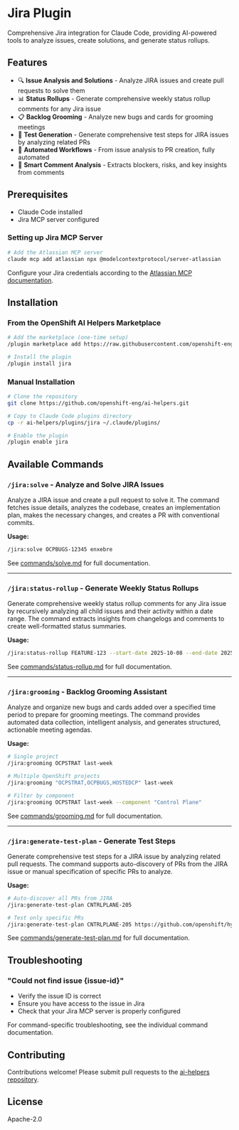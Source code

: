 # Jira Plugin

Comprehensive Jira integration for Claude Code, providing AI-powered tools to analyze issues, create solutions, and generate status rollups.

## Features

- 🔍 **Issue Analysis and Solutions** - Analyze JIRA issues and create pull requests to solve them
- 📊 **Status Rollups** - Generate comprehensive weekly status rollup comments for any Jira issue
- 📋 **Backlog Grooming** - Analyze new bugs and cards for grooming meetings
- 🧪 **Test Generation** - Generate comprehensive test steps for JIRA issues by analyzing related PRs
- 🤖 **Automated Workflows** - From issue analysis to PR creation, fully automated
- 💬 **Smart Comment Analysis** - Extracts blockers, risks, and key insights from comments

## Prerequisites

- Claude Code installed
- Jira MCP server configured

### Setting up Jira MCP Server

```bash
# Add the Atlassian MCP server
claude mcp add atlassian npx @modelcontextprotocol/server-atlassian
```

Configure your Jira credentials according to the [Atlassian MCP documentation](https://github.com/modelcontextprotocol/servers/tree/main/src/atlassian).

## Installation

### From the OpenShift AI Helpers Marketplace

```bash
# Add the marketplace (one-time setup)
/plugin marketplace add https://raw.githubusercontent.com/openshift-eng/ai-helpers/main/marketplace.json

# Install the plugin
/plugin install jira
```

### Manual Installation

```bash
# Clone the repository
git clone https://github.com/openshift-eng/ai-helpers.git

# Copy to Claude Code plugins directory
cp -r ai-helpers/plugins/jira ~/.claude/plugins/

# Enable the plugin
/plugin enable jira
```

## Available Commands

### `/jira:solve` - Analyze and Solve JIRA Issues

Analyze a JIRA issue and create a pull request to solve it. The command fetches issue details, analyzes the codebase, creates an implementation plan, makes the necessary changes, and creates a PR with conventional commits.

**Usage:**
```bash
/jira:solve OCPBUGS-12345 enxebre
```

See [commands/solve.md](commands/solve.md) for full documentation.

---

### `/jira:status-rollup` - Generate Weekly Status Rollups

Generate comprehensive weekly status rollup comments for any Jira issue by recursively analyzing all child issues and their activity within a date range. The command extracts insights from changelogs and comments to create well-formatted status summaries.

**Usage:**
```bash
/jira:status-rollup FEATURE-123 --start-date 2025-10-08 --end-date 2025-10-14
```

See [commands/status-rollup.md](commands/status-rollup.md) for full documentation.

---

### `/jira:grooming` - Backlog Grooming Assistant

Analyze and organize new bugs and cards added over a specified time period to prepare for grooming meetings. The command provides automated data collection, intelligent analysis, and generates structured, actionable meeting agendas.

**Usage:**
```bash
# Single project
/jira:grooming OCPSTRAT last-week

# Multiple OpenShift projects
/jira:grooming "OCPSTRAT,OCPBUGS,HOSTEDCP" last-week

# Filter by component
/jira:grooming OCPSTRAT last-week --component "Control Plane"
```
See [commands/grooming.md](commands/grooming.md) for full documentation.

---

### `/jira:generate-test-plan` - Generate Test Steps

Generate comprehensive test steps for a JIRA issue by analyzing related pull requests. The command supports auto-discovery of PRs from the JIRA issue or manual specification of specific PRs to analyze.

**Usage:**
```bash
# Auto-discover all PRs from JIRA
/jira:generate-test-plan CNTRLPLANE-205

# Test only specific PRs
/jira:generate-test-plan CNTRLPLANE-205 https://github.com/openshift/hypershift/pull/6888
```

See [commands/generate-test-plan.md](commands/generate-test-plan.md) for full documentation.

## Troubleshooting

### "Could not find issue {issue-id}"
- Verify the issue ID is correct
- Ensure you have access to the issue in Jira
- Check that your Jira MCP server is properly configured

For command-specific troubleshooting, see the individual command documentation.

## Contributing

Contributions welcome! Please submit pull requests to the [ai-helpers repository](https://github.com/openshift-eng/ai-helpers).

## License

Apache-2.0
